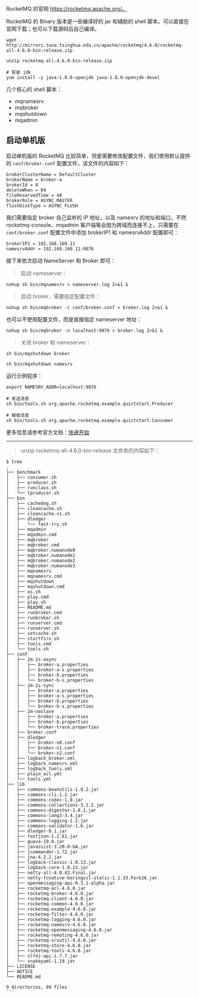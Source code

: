 RocketMQ 的官网 https://rocketmq.apache.org/。

RocketMQ 的 Binary 版本是一些编译好的 jar 和辅助的 shell 脚本。可以直接在官网下载；也可以下载源码后自己编译。

```
wget http://mirrors.tuna.tsinghua.edu.cn/apache/rocketmq/4.6.0/rocketmq-all-4.6.0-bin-release.zip

unzip rocketmq-all-4.6.0-bin-release.zip

# 安装 jdk
yum install -y java-1.8.0-openjdk java-1.8.0-openjdk-devel
```

几个核心的 shell 脚本：

* mqnamesrv
* mqbroker
* mqshutdown
* mqadmin

## 启动单机版

启动单机版的 RocketMQ 比较简单，但是需要修改配置文件，我们使用默认提供的 `conf/broker.conf` 配置文件，该文件的内容如下：

```
brokerClusterName = DefaultCluster
brokerName = broker-a
brokerId = 0
deleteWhen = 04
fileReservedTime = 48
brokerRole = ASYNC_MASTER
flushDiskType = ASYNC_FLUSH
```

我们需要指定 broker 自己监听的 IP 地址，以及 namesrv 的地址和端口，不然 rocketmq-console、mqadmin 客户端等会因为跨域而连接不上，只需要在 `conf/broker.conf` 配置文件中添加 brokerIP1 和 namesrvAddr 配置即可：

```
brokerIP1 = 192.168.160.11
namesrvAddr = 192.168.160.11:9876
```

接下来依次启动 NameServer 和 Broker 即可：

> 启动 nameserver：

```
nohup sh bin/mqnamesrv > nameserver.log 2>&1 &
```

> 启动 broker，需要指定配置文件：

```
nohup sh bin/mqbroker -c conf/broker.conf > broker.log 2>&1 &
```

也可以不使用配置文件，而是直接指定 nameserver 地址：

```
nohup sh bin/mqbroker -n localhost:9876 > broker.log 2>&1 &
```

> 关闭 broker 和 nameserver：

```
sh bin/mqshutdown broker

sh bin/mqshutdown namesrv
```

运行示例程序：

```
export NAMESRV_ADDR=localhost:9876

# 发送消息
sh bin/tools.sh org.apache.rocketmq.example.quictstart.Producer

# 接收消息
sh bin/tools.sh org.apache.rocketmq.example.quictstart.Consumer
```

更多信息请参考官方文档：[快速开始](https://rocketmq.apache.org/docs/quick-start/)

---

> unzip rocketmq-all-4.6.0-bin-release 文件夹的内容如下：

````
$ tree
.
├── benchmark
│   ├── consumer.sh
│   ├── producer.sh
│   ├── runclass.sh
│   └── tproducer.sh
├── bin
│   ├── cachedog.sh
│   ├── cleancache.sh
│   ├── cleancache.v1.sh
│   ├── dledger
│   │   └── fast-try.sh
│   ├── mqadmin
│   ├── mqadmin.cmd
│   ├── mqbroker
│   ├── mqbroker.cmd
│   ├── mqbroker.numanode0
│   ├── mqbroker.numanode1
│   ├── mqbroker.numanode2
│   ├── mqbroker.numanode3
│   ├── mqnamesrv
│   ├── mqnamesrv.cmd
│   ├── mqshutdown
│   ├── mqshutdown.cmd
│   ├── os.sh
│   ├── play.cmd
│   ├── play.sh
│   ├── README.md
│   ├── runbroker.cmd
│   ├── runbroker.sh
│   ├── runserver.cmd
│   ├── runserver.sh
│   ├── setcache.sh
│   ├── startfsrv.sh
│   ├── tools.cmd
│   └── tools.sh
├── conf
│   ├── 2m-2s-async
│   │   ├── broker-a.properties
│   │   ├── broker-a-s.properties
│   │   ├── broker-b.properties
│   │   └── broker-b-s.properties
│   ├── 2m-2s-sync
│   │   ├── broker-a.properties
│   │   ├── broker-a-s.properties
│   │   ├── broker-b.properties
│   │   └── broker-b-s.properties
│   ├── 2m-noslave
│   │   ├── broker-a.properties
│   │   ├── broker-b.properties
│   │   └── broker-trace.properties
│   ├── broker.conf
│   ├── dledger
│   │   ├── broker-n0.conf
│   │   ├── broker-n1.conf
│   │   └── broker-n2.conf
│   ├── logback_broker.xml
│   ├── logback_namesrv.xml
│   ├── logback_tools.xml
│   ├── plain_acl.yml
│   └── tools.yml
├── lib
│   ├── commons-beanutils-1.9.2.jar
│   ├── commons-cli-1.2.jar
│   ├── commons-codec-1.9.jar
│   ├── commons-collections-3.2.2.jar
│   ├── commons-digester-1.8.1.jar
│   ├── commons-lang3-3.4.jar
│   ├── commons-logging-1.2.jar
│   ├── commons-validator-1.6.jar
│   ├── dledger-0.1.jar
│   ├── fastjson-1.2.61.jar
│   ├── guava-19.0.jar
│   ├── javassist-3.20.0-GA.jar
│   ├── jcommander-1.72.jar
│   ├── jna-4.2.2.jar
│   ├── logback-classic-1.0.13.jar
│   ├── logback-core-1.0.13.jar
│   ├── netty-all-4.0.42.Final.jar
│   ├── netty-tcnative-boringssl-static-1.1.33.Fork26.jar
│   ├── openmessaging-api-0.3.1-alpha.jar
│   ├── rocketmq-acl-4.6.0.jar
│   ├── rocketmq-broker-4.6.0.jar
│   ├── rocketmq-client-4.6.0.jar
│   ├── rocketmq-common-4.6.0.jar
│   ├── rocketmq-example-4.6.0.jar
│   ├── rocketmq-filter-4.6.0.jar
│   ├── rocketmq-logging-4.6.0.jar
│   ├── rocketmq-namesrv-4.6.0.jar
│   ├── rocketmq-openmessaging-4.6.0.jar
│   ├── rocketmq-remoting-4.6.0.jar
│   ├── rocketmq-srvutil-4.6.0.jar
│   ├── rocketmq-store-4.6.0.jar
│   ├── rocketmq-tools-4.6.0.jar
│   ├── slf4j-api-1.7.7.jar
│   └── snakeyaml-1.19.jar
├── LICENSE
├── NOTICE
└── README.md

9 directories, 89 files
```
